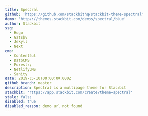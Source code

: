 ```yaml
---
title: Spectral
github: 'https://github.com/stackbithq/stackbit-theme-spectral'
demo: 'https://themes.stackbit.com/demos/spectral/blue'
author: Stackbit
ssg:
  - Hugo
  - Gatsby
  - Jekyll
  - Next
cms:
  - Contentful
  - DatoCMS
  - Forestry
  - NetlifyCMS
  - Sanity
date: 2019-05-10T00:00:00.000Z
github_branch: master
description: Spectral is a multipage theme for Stackbit
stackbit: 'https://app.stackbit.com/create?theme=spectral'
stale: false
disabled: true
disabled_reason: demo url not found
---
```

